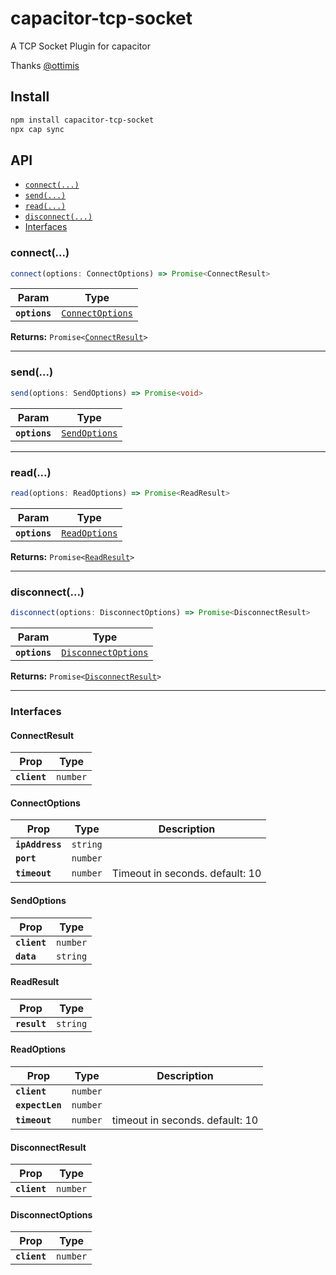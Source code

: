 # capacitor-tcp-socket

A TCP Socket Plugin for capacitor

Thanks [@ottimis](https://www.npmjs.com/package/@ottimis/tcp-socket)

## Install

```bash
npm install capacitor-tcp-socket
npx cap sync
```

## API

<docgen-index>

* [`connect(...)`](#connect)
* [`send(...)`](#send)
* [`read(...)`](#read)
* [`disconnect(...)`](#disconnect)
* [Interfaces](#interfaces)

</docgen-index>

<docgen-api>
<!--Update the source file JSDoc comments and rerun docgen to update the docs below-->

### connect(...)

```typescript
connect(options: ConnectOptions) => Promise<ConnectResult>
```

| Param         | Type                                                      |
| ------------- | --------------------------------------------------------- |
| **`options`** | <code><a href="#connectoptions">ConnectOptions</a></code> |

**Returns:** <code>Promise&lt;<a href="#connectresult">ConnectResult</a>&gt;</code>

--------------------


### send(...)

```typescript
send(options: SendOptions) => Promise<void>
```

| Param         | Type                                                |
| ------------- | --------------------------------------------------- |
| **`options`** | <code><a href="#sendoptions">SendOptions</a></code> |

--------------------


### read(...)

```typescript
read(options: ReadOptions) => Promise<ReadResult>
```

| Param         | Type                                                |
| ------------- | --------------------------------------------------- |
| **`options`** | <code><a href="#readoptions">ReadOptions</a></code> |

**Returns:** <code>Promise&lt;<a href="#readresult">ReadResult</a>&gt;</code>

--------------------


### disconnect(...)

```typescript
disconnect(options: DisconnectOptions) => Promise<DisconnectResult>
```

| Param         | Type                                                            |
| ------------- | --------------------------------------------------------------- |
| **`options`** | <code><a href="#disconnectoptions">DisconnectOptions</a></code> |

**Returns:** <code>Promise&lt;<a href="#disconnectresult">DisconnectResult</a>&gt;</code>

--------------------


### Interfaces


#### ConnectResult

| Prop         | Type                |
| ------------ | ------------------- |
| **`client`** | <code>number</code> |


#### ConnectOptions

| Prop            | Type                | Description                     |
| --------------- | ------------------- | ------------------------------- |
| **`ipAddress`** | <code>string</code> |                                 |
| **`port`**      | <code>number</code> |                                 |
| **`timeout`**   | <code>number</code> | Timeout in seconds. default: 10 |


#### SendOptions

| Prop         | Type                |
| ------------ | ------------------- |
| **`client`** | <code>number</code> |
| **`data`**   | <code>string</code> |


#### ReadResult

| Prop         | Type                |
| ------------ | ------------------- |
| **`result`** | <code>string</code> |


#### ReadOptions

| Prop            | Type                | Description                     |
| --------------- | ------------------- | ------------------------------- |
| **`client`**    | <code>number</code> |                                 |
| **`expectLen`** | <code>number</code> |                                 |
| **`timeout`**   | <code>number</code> | timeout in seconds. default: 10 |


#### DisconnectResult

| Prop         | Type                |
| ------------ | ------------------- |
| **`client`** | <code>number</code> |


#### DisconnectOptions

| Prop         | Type                |
| ------------ | ------------------- |
| **`client`** | <code>number</code> |

</docgen-api>
